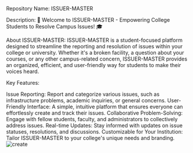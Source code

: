 Repository Name: ISSUER-MASTER

Description:
📢 Welcome to ISSUER-MASTER - Empowering College Students to Resolve Campus Issues! 🎓

About ISSUER-MASTER:
ISSUER-MASTER is a student-focused platform designed to streamline the reporting and resolution of issues within your college or university. Whether it's a broken facility, a question about your courses, or any other campus-related concern, ISSUER-MASTER provides an organized, efficient, and user-friendly way for students to make their voices heard.

Key Features:

Issue Reporting: Report and categorize various issues, such as infrastructure problems, academic inquiries, or general concerns.
User-Friendly Interface: A simple, intuitive platform that ensures everyone can effortlessly create and track their issues.
Collaborative Problem-Solving: Engage with fellow students, faculty, and administrators to collectively address issues.
Real-time Updates: Stay informed with updates on issue statuses, resolutions, and discussions.
Customizable for Your Institution: Tailor ISSUER-MASTER to your college's unique needs and branding.
![create](https://github.com/jgarg8440/ISSUER-MASTER/assets/102863455/7eb6b3a9-7bba-4542-aa3c-6555d74cb192)
